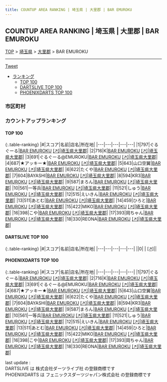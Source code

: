 ```yaml
---
title: COUNTUP AREA RANKING | 埼玉県 | 大里郡 | BAR EMUROKU
---
```

## COUNTUP AREA RANKING | 埼玉県 | 大里郡 | BAR EMUROKU

[TOP](/darts/rank/) > [埼玉県](/darts/rank/埼玉県/) > [大里郡](/darts/rank/埼玉県/大里郡/) > BAR EMUROKU

___

<a href="https://twitter.com/share?ref_src=twsrc%5Etfw" data-text="COUNTUP AREA RANKING | 埼玉県大里郡BAR EMUROKU" class="twitter-share-button" data-hashtags="DARTSLIVE,PHOENIXDARTS,darts,ダーツ" data-show-count="false">Tweet</a>

* [ランキング](#カウントアップランキング)
    * [TOP 100](#top-100)
    * [DARTSLIVE TOP 100](#dartslive-top-100)
    * [PHOENIXDARTS TOP 100](#phoenixdarts-top-100)

### 市区町村

<ul>

</ul>

### カウントアップランキング

#### TOP 100



{:.table-ranking}
|#|スコア|名前|店名|所在地|
|---|---|---|---|---|
|1|797|<span class="rank-name-pd">ぐるぐーる</span>|<a href="/darts/rank/shops/85631.html">BAR EMUROKU</a> <a href="https://vs.phoenixdarts.com/jp/shop/shopDetailInfo/s_85631?s_seq=85631">[↗]</a>|<a href="/darts/rank/埼玉県/大里郡">埼玉県大里郡</a>|
|2|716|<span class="rank-name-pd">K</span>|<a href="/darts/rank/shops/85631.html">BAR EMUROKU</a> <a href="https://vs.phoenixdarts.com/jp/shop/shopDetailInfo/s_85631?s_seq=85631">[↗]</a>|<a href="/darts/rank/埼玉県/大里郡">埼玉県大里郡</a>|
|3|691|<span class="rank-name-pd">ぐるぐーる@EMUROKU</span>|<a href="/darts/rank/shops/85631.html">BAR EMUROKU</a> <a href="https://vs.phoenixdarts.com/jp/shop/shopDetailInfo/s_85631?s_seq=85631">[↗]</a>|<a href="/darts/rank/埼玉県/大里郡">埼玉県大里郡</a>|
|4|687|<span class="rank-name-pd">★アッキー★</span>|<a href="/darts/rank/shops/85631.html">BAR EMUROKU</a> <a href="https://vs.phoenixdarts.com/jp/shop/shopDetailInfo/s_85631?s_seq=85631">[↗]</a>|<a href="/darts/rank/埼玉県/大里郡">埼玉県大里郡</a>|
|5|643|<span class="rank-name-pd">山口空翼</span>|<a href="/darts/rank/shops/85631.html">BAR EMUROKU</a> <a href="https://vs.phoenixdarts.com/jp/shop/shopDetailInfo/s_85631?s_seq=85631">[↗]</a>|<a href="/darts/rank/埼玉県/大里郡">埼玉県大里郡</a>|
|6|622|<span class="rank-name-pd">たくや</span>|<a href="/darts/rank/shops/85631.html">BAR EMUROKU</a> <a href="https://vs.phoenixdarts.com/jp/shop/shopDetailInfo/s_85631?s_seq=85631">[↗]</a>|<a href="/darts/rank/埼玉県/大里郡">埼玉県大里郡</a>|
|7|604|<span class="rank-name-pd">BAYASHI</span>|<a href="/darts/rank/shops/85631.html">BAR EMUROKU</a> <a href="https://vs.phoenixdarts.com/jp/shop/shopDetailInfo/s_85631?s_seq=85631">[↗]</a>|<a href="/darts/rank/埼玉県/大里郡">埼玉県大里郡</a>|
|8|594|<span class="rank-name-pd">KR3</span>|<a href="/darts/rank/shops/85631.html">BAR EMUROKU</a> <a href="https://vs.phoenixdarts.com/jp/shop/shopDetailInfo/s_85631?s_seq=85631">[↗]</a>|<a href="/darts/rank/埼玉県/大里郡">埼玉県大里郡</a>|
|9|587|<span class="rank-name-pd">まろん</span>|<a href="/darts/rank/shops/85631.html">BAR EMUROKU</a> <a href="https://vs.phoenixdarts.com/jp/shop/shopDetailInfo/s_85631?s_seq=85631">[↗]</a>|<a href="/darts/rank/埼玉県/大里郡">埼玉県大里郡</a>|
|10|561|<span class="rank-name-pd">一等兵</span>|<a href="/darts/rank/shops/85631.html">BAR EMUROKU</a> <a href="https://vs.phoenixdarts.com/jp/shop/shopDetailInfo/s_85631?s_seq=85631">[↗]</a>|<a href="/darts/rank/埼玉県/大里郡">埼玉県大里郡</a>|
|11|521|<span class="rank-name-pd">しゅう</span>|<a href="/darts/rank/shops/85631.html">BAR EMUROKU</a> <a href="https://vs.phoenixdarts.com/jp/shop/shopDetailInfo/s_85631?s_seq=85631">[↗]</a>|<a href="/darts/rank/埼玉県/大里郡">埼玉県大里郡</a>|
|12|515|<span class="rank-name-pd">えいきん</span>|<a href="/darts/rank/shops/85631.html">BAR EMUROKU</a> <a href="https://vs.phoenixdarts.com/jp/shop/shopDetailInfo/s_85631?s_seq=85631">[↗]</a>|<a href="/darts/rank/埼玉県/大里郡">埼玉県大里郡</a>|
|13|511|<span class="rank-name-pd">あとむ</span>|<a href="/darts/rank/shops/85631.html">BAR EMUROKU</a> <a href="https://vs.phoenixdarts.com/jp/shop/shopDetailInfo/s_85631?s_seq=85631">[↗]</a>|<a href="/darts/rank/埼玉県/大里郡">埼玉県大里郡</a>|
|14|459|<span class="rank-name-pd">ひろと</span>|<a href="/darts/rank/shops/85631.html">BAR EMUROKU</a> <a href="https://vs.phoenixdarts.com/jp/shop/shopDetailInfo/s_85631?s_seq=85631">[↗]</a>|<a href="/darts/rank/埼玉県/大里郡">埼玉県大里郡</a>|
|15|422|<span class="rank-name-pd">MIKO</span>|<a href="/darts/rank/shops/85631.html">BAR EMUROKU</a> <a href="https://vs.phoenixdarts.com/jp/shop/shopDetailInfo/s_85631?s_seq=85631">[↗]</a>|<a href="/darts/rank/埼玉県/大里郡">埼玉県大里郡</a>|
|16|398|<span class="rank-name-pd">こや</span>|<a href="/darts/rank/shops/85631.html">BAR EMUROKU</a> <a href="https://vs.phoenixdarts.com/jp/shop/shopDetailInfo/s_85631?s_seq=85631">[↗]</a>|<a href="/darts/rank/埼玉県/大里郡">埼玉県大里郡</a>|
|17|393|<span class="rank-name-pd">岡ちゃん</span>|<a href="/darts/rank/shops/85631.html">BAR EMUROKU</a> <a href="https://vs.phoenixdarts.com/jp/shop/shopDetailInfo/s_85631?s_seq=85631">[↗]</a>|<a href="/darts/rank/埼玉県/大里郡">埼玉県大里郡</a>|
|18|330|<span class="rank-name-pd">REONA</span>|<a href="/darts/rank/shops/85631.html">BAR EMUROKU</a> <a href="https://vs.phoenixdarts.com/jp/shop/shopDetailInfo/s_85631?s_seq=85631">[↗]</a>|<a href="/darts/rank/埼玉県/大里郡">埼玉県大里郡</a>|


#### DARTSLIVE TOP 100



{:.table-ranking}
|#|スコア|名前|店名|所在地|
|---|---|---|---|---|
||0|<span class="rank-name-dl"> </span>|<a href="/darts/rank/shops/.html"></a> <a href="">[↗]</a>|<a href="/darts/rank//"></a>|


#### PHOENIXDARTS TOP 100



{:.table-ranking}
|#|スコア|名前|店名|所在地|
|---|---|---|---|---|
|1|797|<span class="rank-name-pd">ぐるぐーる</span>|<a href="/darts/rank/shops/85631.html">BAR EMUROKU</a> <a href="https://vs.phoenixdarts.com/jp/shop/shopDetailInfo/s_85631?s_seq=85631">[↗]</a>|<a href="/darts/rank/埼玉県/大里郡">埼玉県大里郡</a>|
|2|716|<span class="rank-name-pd">K</span>|<a href="/darts/rank/shops/85631.html">BAR EMUROKU</a> <a href="https://vs.phoenixdarts.com/jp/shop/shopDetailInfo/s_85631?s_seq=85631">[↗]</a>|<a href="/darts/rank/埼玉県/大里郡">埼玉県大里郡</a>|
|3|691|<span class="rank-name-pd">ぐるぐーる@EMUROKU</span>|<a href="/darts/rank/shops/85631.html">BAR EMUROKU</a> <a href="https://vs.phoenixdarts.com/jp/shop/shopDetailInfo/s_85631?s_seq=85631">[↗]</a>|<a href="/darts/rank/埼玉県/大里郡">埼玉県大里郡</a>|
|4|687|<span class="rank-name-pd">★アッキー★</span>|<a href="/darts/rank/shops/85631.html">BAR EMUROKU</a> <a href="https://vs.phoenixdarts.com/jp/shop/shopDetailInfo/s_85631?s_seq=85631">[↗]</a>|<a href="/darts/rank/埼玉県/大里郡">埼玉県大里郡</a>|
|5|643|<span class="rank-name-pd">山口空翼</span>|<a href="/darts/rank/shops/85631.html">BAR EMUROKU</a> <a href="https://vs.phoenixdarts.com/jp/shop/shopDetailInfo/s_85631?s_seq=85631">[↗]</a>|<a href="/darts/rank/埼玉県/大里郡">埼玉県大里郡</a>|
|6|622|<span class="rank-name-pd">たくや</span>|<a href="/darts/rank/shops/85631.html">BAR EMUROKU</a> <a href="https://vs.phoenixdarts.com/jp/shop/shopDetailInfo/s_85631?s_seq=85631">[↗]</a>|<a href="/darts/rank/埼玉県/大里郡">埼玉県大里郡</a>|
|7|604|<span class="rank-name-pd">BAYASHI</span>|<a href="/darts/rank/shops/85631.html">BAR EMUROKU</a> <a href="https://vs.phoenixdarts.com/jp/shop/shopDetailInfo/s_85631?s_seq=85631">[↗]</a>|<a href="/darts/rank/埼玉県/大里郡">埼玉県大里郡</a>|
|8|594|<span class="rank-name-pd">KR3</span>|<a href="/darts/rank/shops/85631.html">BAR EMUROKU</a> <a href="https://vs.phoenixdarts.com/jp/shop/shopDetailInfo/s_85631?s_seq=85631">[↗]</a>|<a href="/darts/rank/埼玉県/大里郡">埼玉県大里郡</a>|
|9|587|<span class="rank-name-pd">まろん</span>|<a href="/darts/rank/shops/85631.html">BAR EMUROKU</a> <a href="https://vs.phoenixdarts.com/jp/shop/shopDetailInfo/s_85631?s_seq=85631">[↗]</a>|<a href="/darts/rank/埼玉県/大里郡">埼玉県大里郡</a>|
|10|561|<span class="rank-name-pd">一等兵</span>|<a href="/darts/rank/shops/85631.html">BAR EMUROKU</a> <a href="https://vs.phoenixdarts.com/jp/shop/shopDetailInfo/s_85631?s_seq=85631">[↗]</a>|<a href="/darts/rank/埼玉県/大里郡">埼玉県大里郡</a>|
|11|521|<span class="rank-name-pd">しゅう</span>|<a href="/darts/rank/shops/85631.html">BAR EMUROKU</a> <a href="https://vs.phoenixdarts.com/jp/shop/shopDetailInfo/s_85631?s_seq=85631">[↗]</a>|<a href="/darts/rank/埼玉県/大里郡">埼玉県大里郡</a>|
|12|515|<span class="rank-name-pd">えいきん</span>|<a href="/darts/rank/shops/85631.html">BAR EMUROKU</a> <a href="https://vs.phoenixdarts.com/jp/shop/shopDetailInfo/s_85631?s_seq=85631">[↗]</a>|<a href="/darts/rank/埼玉県/大里郡">埼玉県大里郡</a>|
|13|511|<span class="rank-name-pd">あとむ</span>|<a href="/darts/rank/shops/85631.html">BAR EMUROKU</a> <a href="https://vs.phoenixdarts.com/jp/shop/shopDetailInfo/s_85631?s_seq=85631">[↗]</a>|<a href="/darts/rank/埼玉県/大里郡">埼玉県大里郡</a>|
|14|459|<span class="rank-name-pd">ひろと</span>|<a href="/darts/rank/shops/85631.html">BAR EMUROKU</a> <a href="https://vs.phoenixdarts.com/jp/shop/shopDetailInfo/s_85631?s_seq=85631">[↗]</a>|<a href="/darts/rank/埼玉県/大里郡">埼玉県大里郡</a>|
|15|422|<span class="rank-name-pd">MIKO</span>|<a href="/darts/rank/shops/85631.html">BAR EMUROKU</a> <a href="https://vs.phoenixdarts.com/jp/shop/shopDetailInfo/s_85631?s_seq=85631">[↗]</a>|<a href="/darts/rank/埼玉県/大里郡">埼玉県大里郡</a>|
|16|398|<span class="rank-name-pd">こや</span>|<a href="/darts/rank/shops/85631.html">BAR EMUROKU</a> <a href="https://vs.phoenixdarts.com/jp/shop/shopDetailInfo/s_85631?s_seq=85631">[↗]</a>|<a href="/darts/rank/埼玉県/大里郡">埼玉県大里郡</a>|
|17|393|<span class="rank-name-pd">岡ちゃん</span>|<a href="/darts/rank/shops/85631.html">BAR EMUROKU</a> <a href="https://vs.phoenixdarts.com/jp/shop/shopDetailInfo/s_85631?s_seq=85631">[↗]</a>|<a href="/darts/rank/埼玉県/大里郡">埼玉県大里郡</a>|
|18|330|<span class="rank-name-pd">REONA</span>|<a href="/darts/rank/shops/85631.html">BAR EMUROKU</a> <a href="https://vs.phoenixdarts.com/jp/shop/shopDetailInfo/s_85631?s_seq=85631">[↗]</a>|<a href="/darts/rank/埼玉県/大里郡">埼玉県大里郡</a>|


<div class="footer border-top border-gray-light mt-5 pt-3 text-right text-gray">
    last update : <span style="font-weight: italic" id="foot_last_modified"></span><br />
    DARTSLIVE は 株式会社ダーツライブ社 の登録商標です<br />
    PHOENIXDARTS は フェニックスダーツジャパン株式会社 の登録商標です<br />
</div>

<script src="https://cdnjs.cloudflare.com/ajax/libs/jquery.tablesorter/2.31.3/js/jquery.tablesorter.min.js" integrity="sha512-qzgd5cYSZcosqpzpn7zF2ZId8f/8CHmFKZ8j7mU4OUXTNRd5g+ZHBPsgKEwoqxCtdQvExE5LprwwPAgoicguNg==" crossorigin="anonymous" referrerpolicy="no-referrer"></script>
<link rel="stylesheet" href="https://cdnjs.cloudflare.com/ajax/libs/jquery.tablesorter/2.31.3/css/theme.default.min.css" integrity="sha512-wghhOJkjQX0Lh3NSWvNKeZ0ZpNn+SPVXX1Qyc9OCaogADktxrBiBdKGDoqVUOyhStvMBmJQ8ZdMHiR3wuEq8+w==" crossorigin="anonymous" referrerpolicy="no-referrer" />
<script>
$(function() {
    $(".table-ranking").tablesorter({sortList:[[0, 0]]});
    $("#foot_last_modified").text(formatDate(new Date(document.lastModified), 'yyyy-MM-dd HH:mm:ss'));
});
</script>

<script async src="https://platform.twitter.com/widgets.js" charset="utf-8"></script>